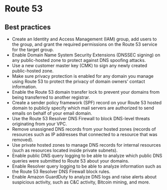 # Route 53

## Best practices

* Create an Identity and Access Management (IAM) group, add users to the group, and grant the required permissions on the Route 53 service for the target group.
* Enable Domain Name System Security Extensions (DNSSEC signing) on any public-hosted zone to protect against DNS spoofing attacks.
* Use a new customer master key (CMK) to sign any newly created public-hosted zone.
* Make sure privacy protection is enabled for any domain you manage using Route 53 to protect the privacy of domain owners' contact information.
* Enable the Route 53 domain transfer lock to prevent your domains from being transferred to another registrar.
* Create a sender policy framework (SPF) record on your Route 53 hosted domain to publicly specify which mail servers are authorized to send emails on behalf of your email domain.
* Use the Route 53 Resolver DNS Firewall to block DNS-level threats originating from your VPC.
* Remove unassigned DNS records from your hosted zones (records of resources such as IP addresses that connected to a resource that was removed).
* Use private hosted zones to manage DNS records for internal resources (such as resources located inside private subnets).
* Enable public DNS query logging to be able to analyze which public DNS queries were submitted to Route 53 about your domains.
* Enable Resolver query logging to be able to analyze information such as the Route 53 Resolver DNS Firewall block rules.
* Enable Amazon GuardDuty to analyze DNS logs and raise alerts about suspicious activity, such as C&C activity, Bitcoin mining, and more.